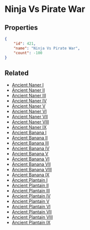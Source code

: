 # Ninja Vs Pirate War

<no description available>

## Properties

```json
{
    "id": 421,
    "name": "Ninja Vs Pirate War",
    "count": -100
}
```

## Related

- [Ancient Naner I](../items/13086-ancient-naner-i.md)
- [Ancient Naner II](../items/13087-ancient-naner-ii.md)
- [Ancient Naner III](../items/13088-ancient-naner-iii.md)
- [Ancient Naner IV](../items/13089-ancient-naner-iv.md)
- [Ancient Naner V](../items/13090-ancient-naner-v.md)
- [Ancient Naner VI](../items/13091-ancient-naner-vi.md)
- [Ancient Naner VII](../items/13092-ancient-naner-vii.md)
- [Ancient Naner VIII](../items/13093-ancient-naner-viii.md)
- [Ancient Naner IX](../items/13094-ancient-naner-ix.md)
- [Ancient Banana I](../items/13095-ancient-banana-i.md)
- [Ancient Banana II](../items/13096-ancient-banana-ii.md)
- [Ancient Banana III](../items/13097-ancient-banana-iii.md)
- [Ancient Banana IV](../items/13098-ancient-banana-iv.md)
- [Ancient Banana V](../items/13099-ancient-banana-v.md)
- [Ancient Banana VI](../items/13100-ancient-banana-vi.md)
- [Ancient Banana VII](../items/13101-ancient-banana-vii.md)
- [Ancient Banana VIII](../items/13102-ancient-banana-viii.md)
- [Ancient Banana IX](../items/13103-ancient-banana-ix.md)
- [Ancient Plantain I](../items/13104-ancient-plantain-i.md)
- [Ancient Plantain II](../items/13105-ancient-plantain-ii.md)
- [Ancient Plantain III](../items/13106-ancient-plantain-iii.md)
- [Ancient Plantain IV](../items/13107-ancient-plantain-iv.md)
- [Ancient Plantain V](../items/13108-ancient-plantain-v.md)
- [Ancient Plantain VI](../items/13109-ancient-plantain-vi.md)
- [Ancient Plantain VII](../items/13110-ancient-plantain-vii.md)
- [Ancient Plantain VIII](../items/13111-ancient-plantain-viii.md)
- [Ancient Plantain IX](../items/13112-ancient-plantain-ix.md)

